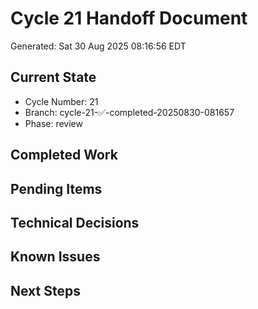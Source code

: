 # Cycle 21 Handoff Document

Generated: Sat 30 Aug 2025 08:16:56 EDT

## Current State
- Cycle Number: 21
- Branch: cycle-21-✅-completed-20250830-081657
- Phase: review

## Completed Work
<!-- Updated by each agent as they complete their phase -->

## Pending Items
<!-- Items that need attention in the next phase or cycle -->

## Technical Decisions
<!-- Important technical decisions made during this cycle -->

## Known Issues
<!-- Issues discovered but not yet resolved -->

## Next Steps
<!-- Clear action items for the next agent/cycle -->

